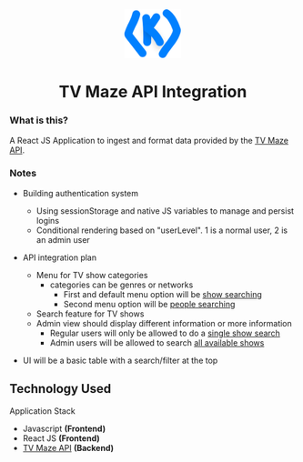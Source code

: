 <div align="center">
  <img alt="Logo" src="logo.svg" width="100" />
</div>
<h1 align="center">
  TV Maze API Integration
</h1>

<!-- ![Screenshot](application.png) -->

### What is this?
A React JS Application to ingest and format data provided by the [TV Maze API](https://www.tvmaze.com/api).

### Notes 

* Building authentication system
  * Using sessionStorage and native JS variables to manage and persist logins
  * Conditional rendering based on "userLevel". 1 is a normal user, 2 is an admin user

* API integration plan
  * Menu for TV show categories
    * categories can be genres or networks
      * First and default menu option will be [show searching](https://www.tvmaze.com/api#search)
      * Second menu option will be [people searching](https://www.tvmaze.com/api#people-search)
  * Search feature for TV shows
  * Admin view should display different information or more information
    * Regular users will only be allowed to do a [single show search](https://www.tvmaze.com/api#show-single-search)
    * Admin users will be allowed to search [all available shows](https://www.tvmaze.com/api#show-search)

* UI will be a basic table with a search/filter at the top
## Technology Used

Application Stack
* Javascript **(Frontend)**
* React JS **(Frontend)**
* [TV Maze API](https://www.tvmaze.com/api) **(Backend)**
